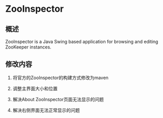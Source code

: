# ZooInspector

## 概述
ZooInspector is a Java Swing based application for browsing and editing ZooKeeper instances.

## 修改内容

1. 将官方的ZooInspector的构建方式修改为maven

2. 调整主界面大小和位置

3. 解决About ZooInspector页面无法显示的问题

4. 解决右侧界面无法正常显示的问题